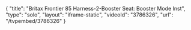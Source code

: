 {
    "title": "Britax Frontier 85 Harness-2-Booster Seat: Booster Mode Inst",
    "type": "solo",
    "layout": "iframe-static",
    "videoId": "3786326",
    "url": "\/tvpembed\/3786326"
}